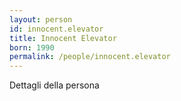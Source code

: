 ```yaml
---
layout: person
id: innocent.elevator
title: Innocent Elevator
born: 1990
permalink: /people/innocent.elevator
---
```


Dettagli della persona 
